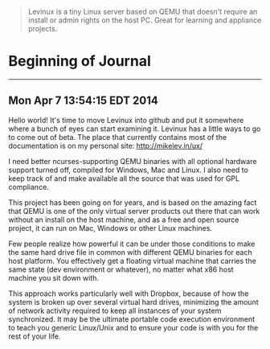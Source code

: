 > Levinux is a tiny Linux server based on QEMU that doesn't require an install
> or admin rights on the host PC. Great for learning and appliance projects.

# Beginning of Journal
--------------------------------------------------------------------------------
## Mon Apr  7 13:54:15 EDT 2014

Hello world! It's time to move Levinux into github and put it somewhere where a
bunch of eyes can start examining it. Levinux has a little ways to go to come
out of beta. The place that currently contains most of the documentation is on
my personal site: http://mikelev.in/ux/

I need better ncurses-supporting QEMU binaries with all optional hardware
support turned off, compiled for Windows, Mac and Linux. I also need to keep
track of and make available all the source that was used for GPL compliance.

This project has been going on for years, and is based on the amazing fact that
QEMU is one of the only virtual server products out there that can work without
an install on the host machine, and as a free and open source project, it can
run on Mac, Windows or other Linux machines. 

Few people realize how powerful it can be under those conditions to make the
same hard drive file in common with different QEMU binaries for each host
platform. You effectively get a floating virtual machine that carries the same
state (dev environment or whatever), no matter what x86 host machine you sit
down with.

This approach works particularly well with Dropbox, because of how the system
is broken up over several virtual hard drives, minimizing the amount of network
activity required to keep all instances of your system synchronized. It may be
the ultimate portable code execution environment to teach you generic
Linux/Unix and to ensure your code is with you for the rest of your life.
